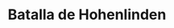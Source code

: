 ﻿---
title: "Batalla de Hohenlinden"
permalink: periodes_621.html
layout: periode
dataInici: 1800-12-03
sidebar: periodes
pares:
  - 618:
    title: "Segunda Coalición"
    dataInici: "(1798)"
    dataFi: "(1802)"

fills:
jocsPrincipals:
jocsEscenaris:
jocsEpoca:
  - title: "Jours de Gloire Campagne: Le Danube"
    bggId: 9860
    escenari: "Hohenlinden"
    dataInici: 
    dataFi: 

jocsEpocaEscenaris:
---

